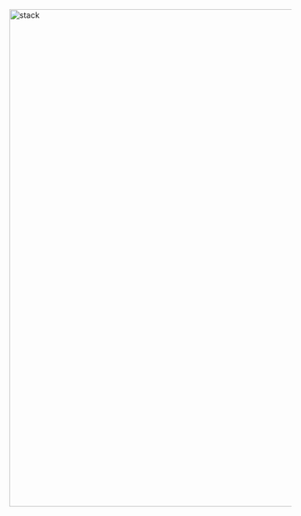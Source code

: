 <img width="890" alt="stack" src="https://github.com/user-attachments/assets/6f82f482-13ca-428d-ad28-879f8116b9a3" />
